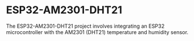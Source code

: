 # ESP32-AM2301-DHT21
The ESP32-AM2301-DHT21 project involves integrating an ESP32 microcontroller with the AM2301 (DHT21) temperature and humidity sensor.
